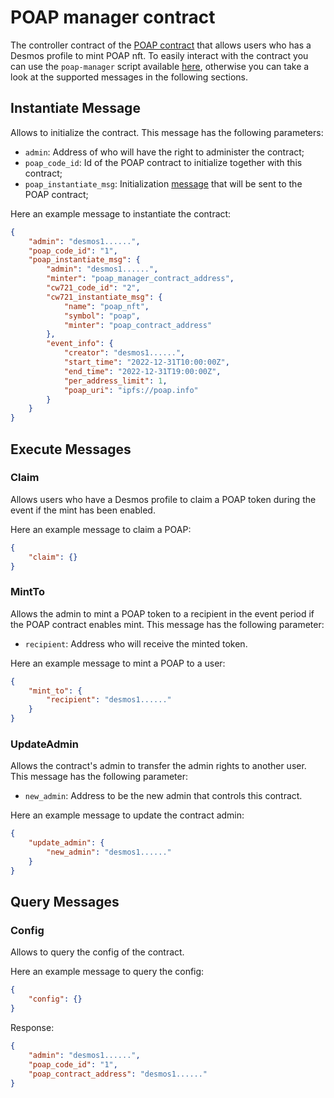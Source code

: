 # POAP manager contract

The controller contract of the [POAP contract](../poap/README.md) that allows users who has a Desmos profile to mint POAP nft.
To easily interact with the contract you can use the `poap-manager` script available [here](https://github.com/desmos-labs/contract-utils/tree/main/utils), 
otherwise you can take a look at the supported messages in the following sections.

## Instantiate Message
Allows to initialize the contract. This message has the following parameters:
* `admin`: Address of who will have the right to administer the contract;
* `poap_code_id`: Id of the POAP contract to initialize together with this contract;
* `poap_instantiate_msg`: Initialization [message](../poap/README.md#instantiate_message) that will be sent to the POAP contract;

Here an example message to instantiate the contract:
```json
{   
    "admin": "desmos1......",
    "poap_code_id": "1",
    "poap_instantiate_msg": {
        "admin": "desmos1......",
        "minter": "poap_manager_contract_address",
        "cw721_code_id": "2",
        "cw721_instantiate_msg": {
            "name": "poap_nft",
            "symbol": "poap",
            "minter": "poap_contract_address"
        },
        "event_info": {
            "creator": "desmos1......",
            "start_time": "2022-12-31T10:00:00Z",
            "end_time": "2022-12-31T19:00:00Z",
            "per_address_limit": 1,
            "poap_uri": "ipfs://poap.info"
        }
    }
}
```

## Execute Messages

### Claim
Allows users who have a Desmos profile to claim a POAP token during the event if the mint 
has been enabled.

Here an example message to claim a POAP:
```json
{
    "claim": {}
}
```

### MintTo
Allows the admin to mint a POAP token to a recipient in the event period if the POAP contract enables mint. This message has the following parameter:
* `recipient`: Address who will receive the minted token.

Here an example message to mint a POAP to a user:
```json
{
    "mint_to": {
        "recipient": "desmos1......"
    }
}
```

### UpdateAdmin
Allows the contract's admin to transfer the admin rights to another user. This message has the following parameter:
* `new_admin`: Address to be the new admin that controls this contract.

Here an example message to update the contract admin:
```json
{
    "update_admin": {
        "new_admin": "desmos1......"
    }
}
```

## Query Messages

### Config
Allows to query the config of the contract.

Here an example message to query the config:
```json
{
    "config": {}
}
```

Response:
```json
{
    "admin": "desmos1......",
    "poap_code_id": "1",
    "poap_contract_address": "desmos1......"
}
```